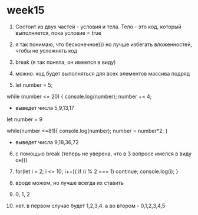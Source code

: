 # week15

1. Состоит из двух частей - условия и тела. Тело - это код, который выполняется, пока условие = true

2. я так понимаю, что бесконечное))) но лучше избегать вложенностей, чтобы не усложнять код

3. break (я так поняла, он имеется в виду)

4. можно. код будет выполняться для всех элементов массива подряд

5. let number = 5;

while (number <= 20) {
    console.log(number);
    number += 4;

- выведет числа 5,9,13,17

let number = 9

while(number <=81){
  console.log(number);
  number = number*2;
}

- выведет числа 9,18,36,72

6. с помощью break (теперь не уверена, что в 3 вопросе имелся в виду он)))

7. for(let i = 2; i <= 10; i++){
  if (i % 2 === 1) continue;
  console.log(i);
}

8. вроде можем, но лучше всегда их ставить

9. 0, 1, 2

10. нет. в первом случае будет 1,2,3,4. а во втором - 0,1,2,3,4,5